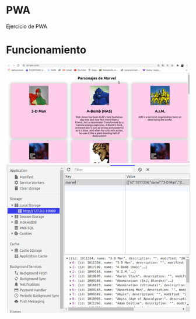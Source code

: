 # PWA
Ejercicio de PWA

# Funcionamiento
![](https://github.com/amsuarezp18/PWA/blob/main/assets/online.gif)
![](https://github.com/amsuarezp18/PWA/blob/main/assets/Captura%20de%20pantalla%20de%202020-11-27%2012-32-44.png)
